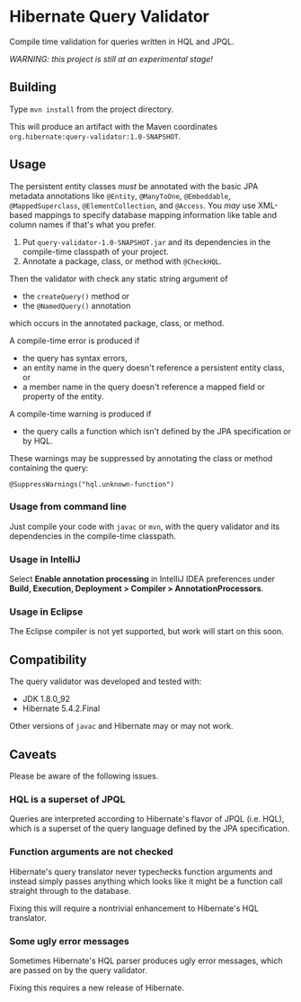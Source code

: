 # Hibernate Query Validator

Compile time validation for queries written in HQL and JPQL.

*WARNING: this project is still at an experimental stage!*

## Building

Type `mvn install` from the project directory.

This will produce an artifact with the Maven coordinates 
`org.hibernate:query-validator:1.0-SNAPSHOT`.

## Usage

The persistent entity classes *must* be annotated with the 
basic JPA metadata annotations like `@Entity`, `@ManyToOne`, 
`@Embeddable`, `@MappedSuperclass`, `@ElementCollection`, and 
`@Access`. You *may* use XML-based mappings to specify database 
mapping information like table and column names if that's what 
you prefer.

1. Put `query-validator-1.0-SNAPSHOT.jar` and its dependencies 
   in the compile-time classpath of your project.
2. Annotate a package, class, or method with `@CheckHQL`.

Then the validator with check any static string argument of

- the `createQuery()` method or
- the `@NamedQuery()` annotation

which occurs in the annotated package, class, or method. 

A compile-time error is produced if

- the query has syntax errors,
- an entity name in the query doesn't reference a persistent 
  entity class, or
- a member name in the query doesn't reference a mapped field 
  or property of the entity.

A compile-time warning is produced if

- the query calls a function which isn't defined by the JPA 
  specification or by HQL.

These warnings may be suppressed by annotating the class or 
method containing the query:

    @SuppressWarnings("hql.unknown-function")

### Usage from command line

Just compile your code with `javac` or `mvn`, with the query 
validator and its dependencies in the compile-time classpath.

### Usage in IntelliJ

Select **Enable annotation processing** in IntelliJ IDEA 
preferences under **Build, Execution, Deployment > Compiler > 
AnnotationProcessors**. 

### Usage in Eclipse

The Eclipse compiler is not yet supported, but work will start 
on this soon.

## Compatibility

The query validator was developed and tested with:

- JDK 1.8.0_92
- Hibernate 5.4.2.Final

Other versions of `javac` and Hibernate may or may not work.

## Caveats

Please be aware of the following issues.

### HQL is a superset of JPQL

Queries are interpreted according to Hibernate's flavor of JPQL 
(i.e. HQL), which is a superset of the query language defined by 
the JPA specification. 

### Function arguments are not checked

Hibernate's query translator never typechecks function arguments 
and instead simply passes anything which looks like it might be 
a function call straight through to the database.

Fixing this will require a nontrivial enhancement to Hibernate's
HQL translator.

### Some ugly error messages

Sometimes Hibernate's HQL parser produces ugly error messages,
which are passed on by the query validator.

Fixing this requires a new release of Hibernate.
